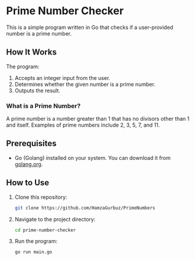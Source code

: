 # Prime Number Checker

This is a simple program written in Go that checks if a user-provided number is a prime number. 

## How It Works
The program:
1. Accepts an integer input from the user.
2. Determines whether the given number is a prime number.
3. Outputs the result.

### What is a Prime Number?
A prime number is a number greater than 1 that has no divisors other than 1 and itself. Examples of prime numbers include 2, 3, 5, 7, and 11.

## Prerequisites
- Go (Golang) installed on your system. You can download it from [golang.org](https://golang.org/).

## How to Use
1. Clone this repository:
   ```bash
   git clone https://github.com/HamzaGurbuz/PrimeNumbers

2. Navigate to the project directory:
   ```bash
   cd prime-number-checker

3. Run the program:
   ```bash
   go run main.go


